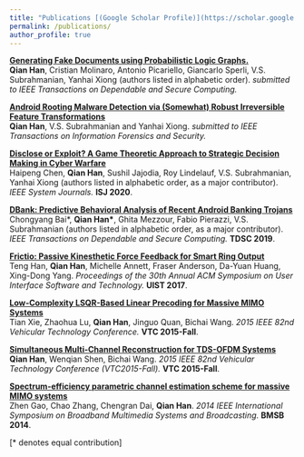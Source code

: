 ```yaml
---
title: "Publications [(Google Scholar Profile)](https://scholar.google.com/citations?user=4i0V9YYAAAAJ&hl=en)<br>"
permalink: /publications/
author_profile: true
---
```


<b>[Generating Fake Documents using Probabilistic Logic Graphs.](https://qian-han.github.io/files/Fake_PLGs.pdf)</b><br>
<b>Qian Han</b>, Cristian Molinaro, Antonio Picariello, Giancarlo Sperli, V.S. Subrahmanian, Yanhai Xiong
 (authors listed in alphabetic order).
<i>submitted to IEEE Transactions on Dependable and Secure Computing.</i>

<b>[Android Rooting Malware Detection via (Somewhat) Robust Irreversible Feature Transformations](https://qian-han.github.io/files/FARM.pdf)</b><br>
<b>Qian Han</b>, V.S. Subrahmanian and Yanhai Xiong.
<i>submitted to IEEE Transactions on Information Forensics and Security.</i>

<b>[Disclose or Exploit? A Game Theoretic Approach to Strategic Decision Making in Cyber Warfare](https://qian-han.github.io/files/DiscX.pdf)</b><br>
Haipeng Chen, <b>Qian Han</b>, Sushil Jajodia, Roy Lindelauf, V.S. Subrahmanian, Yanhai Xiong (authors listed in alphabetic order, as a major contributor).
<i>IEEE System Journals.</i> <b>ISJ 2020</b>.

<b>[DBank: Predictive Behavioral Analysis of Recent Android Banking Trojans](https://ieeexplore.ieee.org/document/8684321)</b><br>
Chongyang Bai\*, <b>Qian Han\*</b>, Ghita Mezzour, Fabio Pierazzi, V.S. Subrahmanian (authors listed in alphabetic order, as a major contributor).
<i>IEEE Transactions on Dependable and Secure Computing.</i> <b>TDSC 2019</b>.

<b>[Frictio: Passive Kinesthetic Force Feedback for Smart Ring Output](https://qian-han.github.io/files/Frictio.pdf)</b><br>
Teng Han, <b>Qian Han</b>, Michelle Annett, Fraser Anderson, Da-Yuan Huang, Xing-Dong Yang.
<i>Proceedings of the 30th Annual ACM Symposium on User Interface Software and Technology.</i> <b>UIST 2017</b>.

<b>[Low-Complexity LSQR-Based Linear Precoding for Massive MIMO Systems](https://qian-han.github.io/files/Low-Complexity.pdf)</b><br>
Tian Xie, Zhaohua Lu, <b>Qian Han</b>, Jinguo Quan, Bichai Wang.
<i> 2015 IEEE 82nd Vehicular Technology Conference.</i> <b>VTC 2015-Fall</b>.

<b>[Simultaneous Multi-Channel Reconstruction for TDS-OFDM Systems](https://qian-han.github.io/files/Simultaneous-TDS-OFDM.pdf)</b><br>
<b>Qian Han</b>, Wenqian Shen, Bichai Wang.
<i> 2015 IEEE 82nd Vehicular Technology Conference (VTC2015-Fall).</i> <b>VTC 2015-Fall</b>.

<b>[Spectrum-efficiency parametric channel estimation scheme for massive MIMO systems](https://qian-han.github.io/files/Spectrum-Efficiency.pdf)</b><br>
Zhen Gao, Chao Zhang, Chengran Dai, <b>Qian Han</b>.
<i>2014 IEEE International Symposium on Broadband Multimedia Systems and Broadcasting.</i> <b>BMSB 2014</b>.

[\* denotes equal contribution]
